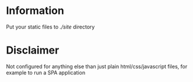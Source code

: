 # Information

Put your static files to _./site_ directory

# Disclaimer

Not configured for anything else than just plain html/css/javascript files, for example to run a SPA application
